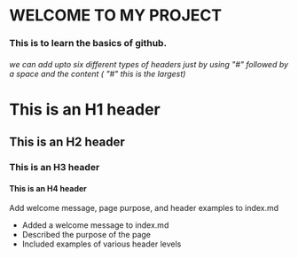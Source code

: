 # WELCOME TO MY PROJECT
### This is to learn the basics of github.
###### we can add upto six different types of headers just by using "#" followed by a space and the content ( "#" this is the largest)
# This is an H1 header 
## This is an H2 header 
### This is an H3 header
#### This is an H4 header
Add welcome message, page purpose, and header examples to index.md

- Added a welcome message to index.md
- Described the purpose of the page
- Included examples of various header levels
